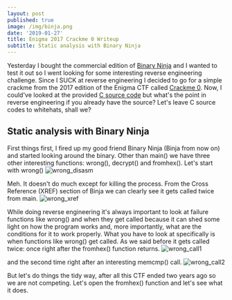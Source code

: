 ```yaml
---
layout: post
published: true
image: /img/binja.png
date: '2019-01-27'
title: Enigma 2017 Crackme 0 Writeup
subtitle: Static analysis with Binary Ninja
---
```

Yesterday I bought the commercial edition of [Binary Ninja](https://binary.ninja/) and I wanted to test it out so I went looking for some interesting reverse engineering challenge. Since I SUCK at reverse engineering I decided to go for a simple crackme from the 2017 edition of the Enigma CTF called [Crackme 0](https://hackcenter.com/competition/train/1/Enigma-2017/Crackme-0). Now, I could've looked at the provided [C source code](https://shell-enigma2017.hackcenter.com/static/dc7f79bcb37030ddc9f001208767e999/crackme_0_empty.c) but what's the point in reverse engineering if you already have the source? Let's leave C source codes to whitehats, shall we?

## Static analysis with Binary Ninja

First things first, I fired up my good friend Binary Ninja (Binja from now on) and started looking around the binary. Other than main() we have three other interesting functions: wrong(), decrypt() and fromhex(). Let's start with wrong()
![wrong_disasm]({{site.baseurl}}/img/wrong.png)

Meh. It doesn't do much except for killing the process. From the Cross Reference (XREF) section of Binja we can clearly see it gets called twice from main.
![wrong_xref]({{site.baseurl}}/img/wrong_xref.png)

While doing reverse engineering it's always important to look at failure functions like wrong() and when they get called because it can shed some light on how the program works and, more importantly, what are the conditions for it to work properly. What you have to look at specifically is when functions like wrong() get called. As we said before it gets called twice: once right after the fromhex() function returns.
![wrong_call1]({{site.baseurl}}/img/wrong_call1.png)

and the second time right after an interesting memcmp() call.
![wrong_call2]({{site.baseurl}}/img/wrong_call2.png)

But let's do things the tidy way, after all this CTF ended two years ago so we are not competing. Let's open the fromhex() function and let's see what it does.


